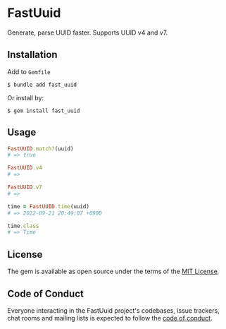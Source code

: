# FastUuid

Generate, parse UUID faster. Supports UUID v4 and v7.

## Installation

Add to `Gemfile`

    $ bundle add fast_uuid

Or install by:

    $ gem install fast_uuid

## Usage

```ruby
FastUUID.match?(uuid)
# => true

FastUUID.v4
# =>

FastUUID.v7
# =>

time = FastUUID.time(uuid)
# => 2022-09-21 20:49:07 +0900

time.class
# => Time
```

## License

The gem is available as open source under the terms of the [MIT License](https://opensource.org/licenses/MIT).

## Code of Conduct

Everyone interacting in the FastUuid project's codebases, issue trackers, chat rooms and mailing lists is expected to follow the [code of conduct](https://github.com/JuanitoFatas/fast_uuid/blob/main/CODE_OF_CONDUCT.md).
